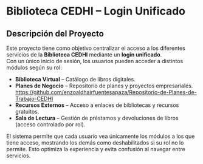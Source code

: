 # Biblioteca CEDHI – Login Unificado

## Descripción del Proyecto

Este proyecto tiene como objetivo centralizar el acceso a los diferentes servicios de la **Biblioteca CEDHI** mediante un **login unificado**.  
Con un único inicio de sesión, los usuarios pueden acceder a distintos módulos según su rol:

- **Biblioteca Virtual** – Catálogo de libros digitales.  
- **Planes de Negocio** – Repositorio de planes y proyectos empresariales.  https://github.com/enzoaldhairfuentesapaza/Repositorio-de-Planes-de-Trabajo-CEDHI
- **Recursos Externos** – Acceso a enlaces de bibliotecas y recursos gratuitos.  
- **Sala de Lectura** – Gestión de préstamos y devoluciones de libros (acceso controlado por rol).  

El sistema permite que cada usuario vea únicamente los módulos a los que tiene acceso, mostrando los demás como deshabilitados si su rol no lo permite. Esto optimiza la experiencia y evita confusión al navegar entre servicios.
